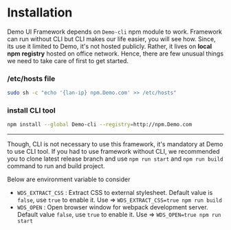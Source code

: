 # Installation
Demo UI Framework depends on `Demo-cli` npm module to work. Framework can run without CLI but CLI makes our life easier, you will see how. Since, its use it limited to Demo, it's not hosted publicly. Rather, it lives on **local npm registry** hosted on office network. Hence, there are few unusual things we need to take care of first to get started.

### /etc/hosts file
```bash
sudo sh -c "echo '{lan-ip} npm.Demo.com' >> /etc/hosts"
```

### install CLI tool
```bash
npm install --global Demo-cli --registry=http://npm.Demo.com
```

***

Though, CLI is not necessary to use this framework, it's mandatory at Demo to use CLI tool. If you had to use framework without CLI, we recommended you to clone latest release branch and use `npm run start` and `npm run build` command to run and build project.

Below are environment variable to consider
- `WDS_EXTRACT_CSS` :  Extract CSS to external stylesheet. Default value is `false`, use `true` to enable it. Use => `WDS_EXTRACT_CSS=true npm run build`
- `WDS_OPEN` : Open browser window for webpack development server. Default value `false`, use `true` to enable it. Use => `WDS_OPEN=true npm run start`